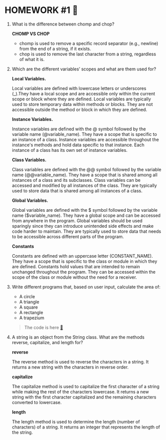 # HOMEWORK #1   :blue_book:
1.  What is the difference between chomp and chop?
  
     **CHOMP VS CHOP**

    * chomp is used to remove a specific record separator (e.g., newline) from the end of a string, if it exists.    
    * chop is used to remove the last character from a string, regardless of what it is.  
  

2.  Which are the different variables’ scopes and what are them used for?

     **Local Variables.**

     Local variables are defined with lowercase letters or underscores (_).They have a local scope and are accessible only within the current scope or block where they are defined.
Local variables are typically used to store temporary data within methods or blocks.
They are not accessible outside the method or block in which they are defined.

    **Instance Variables.**

      Instance variables are defined with the @ symbol followed by the variable name (@variable_name).
They have a scope that is specific to an instance of a class.
Instance variables are accessible throughout the instance's methods and hold data specific to that instance.
Each instance of a class has its own set of instance variables.

    **Class Variables.**

     Class variables are defined with the @@ symbol followed by the variable name (@@variable_name).
They have a scope that is shared among all instances of a class and its subclasses.
Class variables can be accessed and modified by all instances of the class.
They are typically used to store data that is shared among all instances of a class.

    **Global Variables.**

    Global variables are defined with the $ symbol followed by the variable name ($variable_name).
They have a global scope and can be accessed from anywhere in the program.
Global variables should be used sparingly since they can introduce unintended side effects and make code harder to maintain.
They are typically used to store data that needs to be accessible across different parts of the program.

     **Constants**

    Constants are defined with an uppercase letter (CONSTANT_NAME).
They have a scope that is specific to the class or module in which they are defined.
Constants hold values that are intended to remain unchanged throughout the program.
They can be accessed within the scope of the class or module without the need for a receiver.

3.  Write different programs that, based on user input, calculate the area of:
    *  A circle  
    * A triangle
    * A square
    *  A rectangle
    *  A trapezium
  
    >The code is here [:mag_right:](homework1.rb)

4. A string is an object from the String class. What are the methods reverse,
capitalize, and length for?

   **reverse**

   The reverse method is used to reverse the characters in a string.
It returns a new string with the characters in reverse order.

    **capitalize**

   The capitalize method is used to capitalize the first character of a string while making the rest of the characters lowercase.
It returns a new string with the first character capitalized and the remaining characters converted to lowercase.

    **length**

   The length method is used to determine the length (number of characters) of a string.
It returns an integer that represents the length of the string.